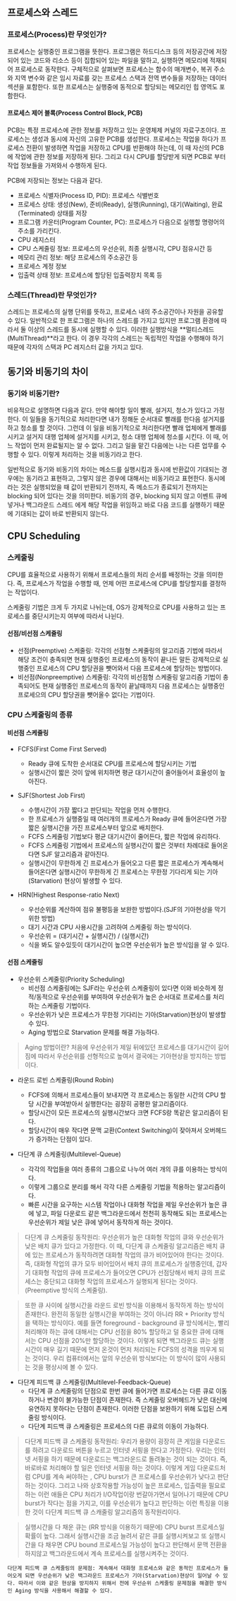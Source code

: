 ## 프로세스와 스레드

### 프로세스(Process)란 무엇인가?

프로세스는 실행중인 프로그램을 뜻한다. 프로그램은 하드디스크 등의 저장공간에 저장되어 있는 코드와 리소스 등이 집합되어 있는 파일을 말하고, 실행하면 메모리에 적재되어 프로세스로 동작한다. 구체적으로 살펴보면 프로세스는 함수의 매개변수, 복귀 주소와 지역 변수와 같은 임시 자료를 갖는 프로세스 스택과 전역 변수들을 저장하는 데이터 섹션을 포함한다. 또한 프로세스는 실행중에 동적으로 할당되는 메모리인 힙 영역도 포함한다.

#### 프로세스 제어 블록(Process Control Block, PCB)

PCB는 특정 프로세스에 관한 정보를 저장하고 있는 운영체제 커널의 자료구조이다. 프로세스는 생성과 동시에 자신의 고유한 PCB를 생성한다. 프로세스는 작업을 하다가 프로세스 전환이 발생하면 작업을 저장하고 CPU를 반환해야 하는데, 이 때 자신의 PCB에 작업에 관한 정보를 저장하게 된다. 그리고 다시 CPU를 할당받게 되면 PCB로 부터 작업 정보들을 가져와서 수행하게 된다.

PCB에 저장되는 정보는 다음과 같다.

- 프로세스 식별자(Process ID, PID): 프로세스 식별번호
- 프로세스 상태: 생성(New), 준비(Ready), 실행(Running), 대기(Waiting), 완료(Terminated) 상태를 저장
- 프로그램 카운터(Program Counter, PC): 프로세스가 다음으로 실행할 명령어의 주소를 가리킨다.
- CPU 레지스터
- CPU 스케줄링 정보: 프로세스의 우선순위, 최종 실행시각, CPU 점유시간 등
- 메모리 관리 정보: 해당 프로세스의 주소공간 등
- 프로세스 계정 정보
- 입출력 상태 정보: 프로세스에 할당된 입출력장치 목록 등

### 스레드(Thread)란 무엇인가?

스레드는 프로세스의 실행 단위를 뜻하고, 프로세스 내의 주소공간이나 자원을 공유할 수 있다. 일반적으로 한 프로그램은 하나의 스레드를 가지고 있지만 프로그램 환경에 따라서 둘 이상의 스레드를 동시에 실행할 수 있다. 이러한 실행방식을 **멀티스레드(MultiThread)**라고 한다. 이 경우 각각의 스레드는 독립적인 작업을 수행해야 하기 때문에 각자의 스택과 PC 레지스터 값을 가지고 있다.

## 동기와 비동기의 차이

### 동기와 비동기란?

비유적으로 설명하면 다음과 같다. 만약 해야할 일이 빨래, 설거지, 청소가 있다고 가정한다. 이 일들을 동기적으로 처리한다면 내가 정해둔 순서대로 빨래를 한다음 설거지를 하고 청소를 할 것이다. 그런데 이 일을 비동기적으로 처리한다면 빨래 업체에게 빨래를 시키고 설거지 대행 업체에 설거지를 시키고, 청소 대행 업체에 청소를 시킨다. 이 때, 어느 작업이 먼저 완료될지는 알 수 없다. 그리고 일을 맡긴 다음에는 나는 다른 업무를 수행할 수 있다. 이렇게 처리하는 것을 비동기라고 한다.

일반적으로 동기와 비동기의 차이는 메소드를 실행시킴과 동시에 반환값이 기대되는 경우에는 동기라고 표현하고, 그렇지 않은 경우에 대해서는 비동기라고 표현한다. 동시에 라는 것은 실행되었을 때 값이 반환되기 전까지, 즉 메소드가 종료되기 전까지는 blocking 되어 있다는 것을 의미한다. 비동기의 경우, blocking 되지 않고 이벤트 큐에 넣거나 백그라운드 스레드 에게 해당 작업을 위임하고 바로 다음 코드를 실행하기 때문에 기대되는 값이 바로 반환되지 않는다.

## CPU Scheduling

### 스케줄링
CPU를 효율적으로 사용하기 위해서 프로세스들의 처리 순서를 배정하는 것을 의미한다. 즉, 프로세스가 작업을 수행할 때, 언제 어떤 프로세스에 CPU를 할당할지를 결정하는 작업이다. 

스케줄링 기법은 크게 두 가지로 나뉘는데, OS가 강제적으로 CPU를 사용하고 있는 프로세스를 중단시키는지 여부에 따라서 나뉜다.

#### 선점/비선점 스케줄링
- 선점(Preemptive) 스케줄링: 각각의 선점형 스케줄링의 알고리즘 기법에 따라서 해당 조건이 충족되면 현재 실행중인 프로세스의 동작이 끝나든 말든 강제적으로 실행중인 프로세스의 CPU 할당권을 뺏어와서 다음 프로세스에 할당하는 방법이다.
- 비선점(Nonpreemptive) 스케줄링: 각각의 비선점형 스케줄링 알고리즘 기법이 충족되어도 현재 실행중인 프로세스의 동작이 끝날때까지 다음 프로세스는 실행중인 프로세으의 CPU 할당권을 뺏어올수 없다는 기법이다.

### CPU 스케줄링의 종류

#### 비선점 스케줄링

- FCFS(First Come First Served)
	- Ready 큐에 도착한 순서대로 CPU를 프로세스에 할당시키는 기법
	- 실행시간이 짧은 것이 앞에 위치하면 평균 대기시간이 줄어들어서 효율성이 높아진다.

- SJF(Shortest Job First)
	- 수행시간이 가장 짧다고 판단되는 작업을 먼저 수행한다.
	- 한 프로세스가 실행중일 때 여러개의 프로세스가 Ready 큐에 들어온다면 가장 짧은 실행시간을 가진 프로세스부터 앞으로 배치한다.
	- FCFS 스케줄링 기법보다 평균 대기시간이 줄어든다, 짧은 작업에 유리하다.
	- FCFS 스케줄링 기법에서 프로세스의 실행시간이 짧은 것부터 차례대로 들어온다면 SJF 알고리즘과 같아진다.
	- 실행시간이 무한하게 긴 프로세스가 들어오고 다른 짧은 프로세스가 계속해서 들어온다면 실행시간이 무한하게 긴 프로세스는 무한정 기다리게 되는 기아(Starvation) 현상이 발생할 수 있다.

- HRN(Highest Response-ratio Next)
	- 우선순위를 계산하여 점유 불평등을 보완한 방법이다.(SJF의 기아현상을 막기위한 방법)
	- 대기 시간과 CPU 사용시간을 고려하여 스케줄링 하는 방식이다.
	- 우선순위 = (대기시간 + 실행시간) / (실행시간)
	- 식을 봐도 알수있듯이 대기시간이 높으면 우선순위가 높은 방식임을 알 수 있다.

#### 선점 스케줄링

- 우선순위 스케줄링(Priority Scheduling)
	- 비선점 스케줄링에는 SJF라는 우선순위 스케줄링이 있다면 이와 비슷하게 정적/동적으로 우선순위를 부여하여 우선순위가 높은 순서대로 프로세스를 처리하는 스케줄링 기법이다.
	- 우선순위가 낮은 프로세스가 무한정 기다리는 기아(Starvation)현상이 발생할 수 있다.
	- Aging 방법으로 Starvation 문제를 해결 가능하다.

> Aging 방법이란?
> 처음에 우선순위가 제일 뒤에있던 프로세스를 대기시간이 길어짐에 따라서 우선순위를 선형적으로 높여서 결국에는 기아현상을 방지하는 방법이다.

- 라운드 로빈 스케줄링(Round Robin)
	- FCFS에 의해서 프로세스들이 보내지면 각 프로세스는 동일한 시간의 CPU 할당 시간을 부여받아서 실행한다는 굉장히 공평한 알고리즘이다.
	- 할당시간이 모든 프로세스의 실행시간보다 크면 FCFS랑 똑같은 알고리즘이 된다.
	- 할당시간이 매우 작다면 문맥 교환(Context Switching)이 잦아져서 오버헤드가 증가하는 단점이 있다.

- 다단계 큐 스케줄링(Multilevel-Queue)
	-  각각의 작업들을 여러 종류의 그룹으로 나누어 여러 개의 큐를 이용하는 방식이다.
	-  이렇게 그룹으로 분리를 해서 각각 다른 스케줄링 기법을 적용하는 알고리즘이다.
	-  빠른 시간을 요구하는 시스템 작업이나 대화형 작업을 제일 우선순위가 높은 큐에 넣고, 파일 다운로드 같은 백그라운드에서 천천히 동작해도 되는 프로세스는 우선순위가 제일 낮은 큐에 넣어서 동작하게 하는 것이다.

> 다단계 큐 스케줄링 동작원리: 우선순위가 높은 대화형 작업의 큐와 우선순위가 낮은 배치 큐가 있다고 가정한다. 이 때, 다단계 큐 스케줄링 알고리즘은 배치 큐에 있는 프로세스가 동작하려면 대화형 작업의 큐가 비어있어야 한다는 것이다. 즉, 대화형 작업의 큐가 모두 비어있어서 배치 큐의 프로세스가 실행중인데, 갑자기 대화형 작업의 큐에 프로세스가 들어오면 CPU가 선점당해서 배치 큐의 프로세스는 중단되고 대화형 작업의 프로세스가 실행되게 된다는 것이다.(Preemptive 방식의 스케줄링). 

> 또한 큐 사이에 실행시간을 라운드 로빈 방식을 이용해서 동작하게 하는 방식이 존재한다. 완전히 동일한 실행시간을 부여하는 것이 아니라 RR + Priority 방식을 택하는 방식이다. 예를 들면 foreground - background 큐 방식에서는, 빨리 처리해야 하는 큐에 대해서는 CPU 선점을 80% 할당하고 덜 중요한 큐에 대해서는 CPU 선점을 20%만 할당하는 것이다. 이렇게 되면 백그라운드 큐는 실행시간이 매우 길기 때문에 먼저 온것이 먼저 처리되는 FCFS의 성격을 띄우게 되는 것이다. 우리 컴퓨터에서는 앞의 우선순위 방식보다는 이 방식이 많이 사용되는 것을 평상시에 볼 수 있다.

-  다단계 피드백 큐 스케줄링(Multilevel-Feedback-Queue)
	- 다단계 큐 스케줄링의 단점으로 한번 큐에 들어가면 프로세스는 다른 큐로 이동하거나 변경이 불가능한 단점이 존재한다. 즉 스케줄링 오버헤드가 낮은 대신에 유연하지 못하다는 단점이 존재한다. 이러한 단점을 보완하기 위해 도입된 스케줄링 방식이다.
	- 다단계 피드백 큐 스케줄링은 프로세스의 다른 큐로의 이동이 가능하다.

> 다단계 피드백 큐 스케줄링 동작원리: 우리가 용량이 굉장히 큰 게임을 다운로드를 하려고 다운로드 버튼을 누르고 인터넷 서핑을 한다고 가정한다. 우리는 인터넷 서핑을 하기 때문에 다운로드는 백그라운드로 돌려놓는 것이 되는 것이다. 즉, 바로바로 처리해야 할 일은 인터넷 서핑을 하는 것이다. 이렇게 게임 다운로드처럼 CPU를 계속 써야하는 , CPU burst가 큰 프로세스를 우선순위가 낮다고 판단하는 것이다. 그리고 나와 상호작용할 가능성이 높은 프로세스, 입출력을 필요로 하는 이런 애들은 CPU 처리가 I/O작업이랑 번갈아가면서 일어나기 때문에 CPU burst가 작다는 점을 가지고, 이를 우선순위가 높다고 판단하는 이런 특징을 이용한 것이 다단계 피드백 큐 스캐줄링 알고리즘의 동작원리이다.

> 실행시간을 다 채운 큐는 (RR 방식을 이용하기 때문에) CPU burst 프로세스일 확률이 높다. 그래서 실행시간을 조금 늘려서 같은 큐를 실행시켜보고 또 실행시간을 다 채우면 CPU bound 프로세스일 가능성이 높다고 판단해서 문맥 전환을 하지않고 백그라운드에서 계속 프로세스를 실행시켜주는 것이다.

	다단계 피드백 큐 스케줄링의 문제점: 계속해서 대화형 프로세스와 같은 동적인 프로세스가 들어오게 되면 우선순위가 낮은 백그라운드 프로세스가 기아(Starvation)현상이 일어날 수 있다. 따라서 이와 같은 현상을 방지하지 위해서 전에 우선순위 스케줄링 문제점을 해결한 방식인 Aging 방식을 사용해서 해결할 수 있다.
